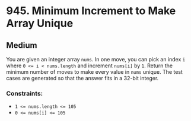 # 945. Minimum Increment to Make Array Unique

## Medium

You are given an integer array `nums`. In one move, you can pick an index `i` where `0 <= i < nums.length` and increment `nums[i]` by `1`. Return the minimum number of moves to make every value in `nums` unique. The test cases are generated so that the answer fits in a 32-bit integer.


### Constraints:

- `1 <= nums.length <= 105`
- `0 <= nums[i] <= 105`
